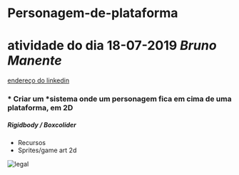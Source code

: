 # Personagem-de-plataforma
# atividade do dia 18-07-2019 ***Bruno Manente*** 

[endereço do linkedin](https://www.linkedin.com/m/login/)


### * Criar um *sistema onde um personagem fica em cima de uma plataforma, em 2D

##### Rigidbody / Boxcolider

- Recursos
- Sprites/game art 2d

![legal](https://www.google.com/url?sa=i&source=images&cd=&ved=2ahUKEwjbuLiJx7_jAhVeILkGHQxIDzQQjRx6BAgBEAU&url=https%3A%2F%2Frevistagalileu.globo.com%2FCiencia%2Fnoticia%2F2014%2F10%2Flinha-entre-loucura-e-genialidade-e-mais-tenue-do-que-se-imaginava.html&psig=AOvVaw30EcwXfo9rvRbAIE9OgPW4&ust=1563576653126974)

 
